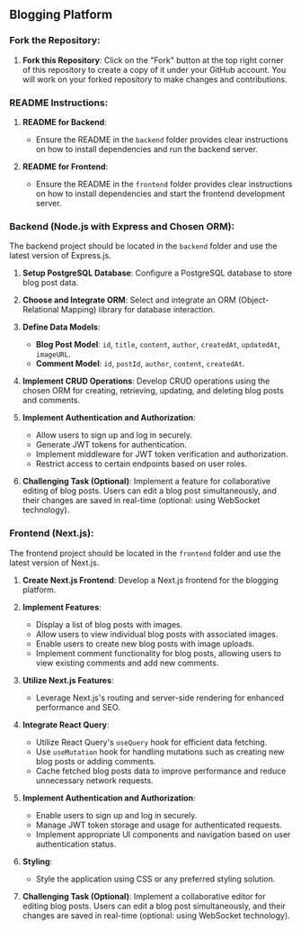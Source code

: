 ## Blogging Platform

### Fork the Repository:

1. **Fork this Repository**: Click on the "Fork" button at the top right corner of this repository to create a copy of it under your GitHub account. You will work on your forked repository to make changes and contributions.

### README Instructions:

1. **README for Backend**: 
    - Ensure the README in the `backend` folder provides clear instructions on how to install dependencies and run the backend server.

2. **README for Frontend**:
    - Ensure the README in the `frontend` folder provides clear instructions on how to install dependencies and start the frontend development server.

### Backend (Node.js with Express and Chosen ORM):
The backend project should be located in the `backend` folder and use the latest version of Express.js.

1. **Setup PostgreSQL Database**: Configure a PostgreSQL database to store blog post data.

2. **Choose and Integrate ORM**: Select and integrate an ORM (Object-Relational Mapping) library for database interaction.

3. **Define Data Models**:
    - **Blog Post Model**: `id`, `title`, `content`, `author`, `createdAt`, `updatedAt`, `imageURL`.
    - **Comment Model**: `id`, `postId`, `author`, `content`, `createdAt`.

4. **Implement CRUD Operations**: Develop CRUD operations using the chosen ORM for creating, retrieving, updating, and deleting blog posts and comments.

5. **Implement Authentication and Authorization**:
    - Allow users to sign up and log in securely.
    - Generate JWT tokens for authentication.
    - Implement middleware for JWT token verification and authorization.
    - Restrict access to certain endpoints based on user roles.

6. **Challenging Task (Optional)**: Implement a feature for collaborative editing of blog posts. Users can edit a blog post simultaneously, and their changes are saved in real-time (optional: using WebSocket technology).

### Frontend (Next.js):

The frontend project should be located in the `frontend` folder and use the latest version of Next.js.

1. **Create Next.js Frontend**: Develop a Next.js frontend for the blogging platform.

2. **Implement Features**:
    - Display a list of blog posts with images.
    - Allow users to view individual blog posts with associated images.
    - Enable users to create new blog posts with image uploads.
    - Implement comment functionality for blog posts, allowing users to view existing comments and add new comments.

3. **Utilize Next.js Features**:
    - Leverage Next.js's routing and server-side rendering for enhanced performance and SEO.

4. **Integrate React Query**:
    - Utilize React Query's `useQuery` hook for efficient data fetching.
    - Use `useMutation` hook for handling mutations such as creating new blog posts or adding comments.
    - Cache fetched blog posts data to improve performance and reduce unnecessary network requests.

5. **Implement Authentication and Authorization**:
    - Enable users to sign up and log in securely.
    - Manage JWT token storage and usage for authenticated requests.
    - Implement appropriate UI components and navigation based on user authentication status.

6. **Styling**:
    - Style the application using CSS or any preferred styling solution.

7. **Challenging Task (Optional)**: Implement a collaborative editor for editing blog posts. Users can edit a blog post simultaneously, and their changes are saved in real-time (optional: using WebSocket technology).
